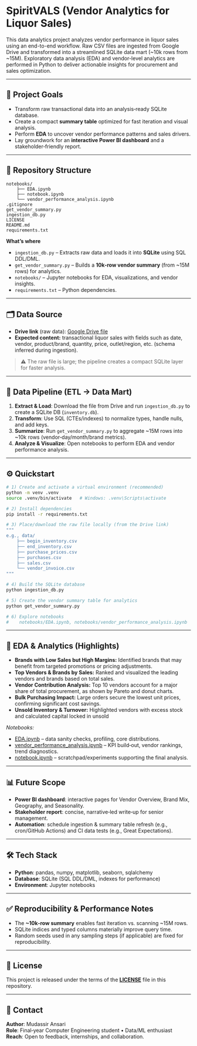 # SpiritVALS (Vendor Analytics for Liquor Sales)

This data analytics project analyzes vendor performance in liquor sales using an end-to-end workflow. Raw CSV files are ingested from Google Drive and transformed into a streamlined SQLite data mart (~10k rows from ~15M). Exploratory data analysis (EDA) and vendor-level analytics are performed in Python to deliver actionable insights for procurement and sales optimization.

---

## 📌 Project Goals

* Transform raw transactional data into an analysis‑ready SQLite database.
* Create a compact **summary table** optimized for fast iteration and visual analysis.
* Perform **EDA** to uncover vendor performance patterns and sales drivers.
* Lay groundwork for an **interactive Power BI dashboard** and a stakeholder‑friendly report.

---

## 🧱 Repository Structure

```
notebooks/
    ├── EDA.ipynb
    ├── notebook.ipynb
    └── vendor_performance_analysis.ipynb
.gitignore
get_vendor_summary.py
ingestion_db.py
LICENSE
README.md
requirements.txt
```

**What’s where**

* `ingestion_db.py` – Extracts raw data and loads it into **SQLite** using SQL DDL/DML.
* `get_vendor_summary.py` – Builds a **10k‑row vendor summary** (from \~15M rows) for analytics.
* `notebooks/` – Jupyter notebooks for EDA, visualizations, and vendor insights.
* `requirements.txt` – Python dependencies.

---

## 🗂️ Data Source

* **Drive link** (raw data): [Google Drive file](https://drive.google.com/file/d/18s64R0xY4KMSeTqpx9609KCVnvRjwKbs/view?usp=sharing)
* **Expected content:** transactional liquor sales with fields such as date, vendor, product/brand, quantity, price, outlet/region, etc. (schema inferred during ingestion).

> ⚠️ The raw file is large; the pipeline creates a compact SQLite layer for faster analysis.

---

## 🔄 Data Pipeline (ETL → Data Mart)

1. **Extract & Load**: Download the file from Drive and run `ingestion_db.py` to create a SQLite DB (`inventory.db`).
2. **Transform**: Use SQL (CTEs/indexes) to normalize types, handle nulls, and add keys.
3. **Summarize**: Run `get_vendor_summary.py` to aggregate \~15M rows into \~10k rows (vendor‑day/month/brand metrics).
4. **Analyze & Visualize**: Open notebooks to perform EDA and vendor performance analysis.

---

## ⚙️ Quickstart

```bash
# 1) Create and activate a virtual environment (recommended)
python -m venv .venv
source .venv/bin/activate   # Windows: .venv\Scripts\activate

# 2) Install dependencies
pip install -r requirements.txt

# 3) Place/download the raw file locally (from the Drive link)
""" 
e.g., data/
    ├── begin_inventory.csv
    ├── end_inventory.csv
    ├── purchase_prices.csv
    ├── purchases.csv
    ├── sales.csv
    └── vendor_invoice.csv
"""

# 4) Build the SQLite database
python ingestion_db.py 

# 5) Create the vendor summary table for analytics
python get_vendor_summary.py 

# 6) Explore notebooks
#    notebooks/EDA.ipynb, notebooks/vendor_performance_analysis.ipynb
```
---

## 🧪 EDA & Analytics (Highlights)

- **Brands with Low Sales but High Margins:** Identified brands that may benefit from targeted promotions or pricing adjustments.
- **Top Vendors & Brands by Sales:** Ranked and visualized the leading vendors and brands based on total sales.
- **Vendor Contribution Analysis:** Top 10 vendors account for a major share of total procurement, as shown by Pareto and donut charts.
- **Bulk Purchasing Impact:** Large orders secure the lowest unit prices, confirming significant cost savings.
- **Unsold Inventory & Turnover:** Highlighted vendors with excess stock and calculated capital locked in unsold

*Notebooks:*

* [EDA.ipynb](./notebooks/EDA.ipynb) – data sanity checks, profiling, core distributions.
* [vendor_performance_analysis.ipynb](./notebooks/vendor_performance_analysis.ipynb) – KPI build‑out, vendor rankings, trend diagnostics.
* [notebook.ipynb](./notebooks/notebook.ipynb) – scratchpad/experiments supporting the final analysis.

---

## 📊 Future Scope

* **Power BI dashboard**: interactive pages for Vendor Overview, Brand Mix, Geography, and Seasonality.
* **Stakeholder report**: concise, narrative‐led write‑up for senior management.
* **Automation**: schedule ingestion & summary table refresh (e.g., cron/GitHub Actions) and CI data tests (e.g., Great Expectations).

---

## 🛠️ Tech Stack

* **Python**: pandas, numpy, matplotlib, seaborn, sqlalchemy
* **Database**: SQLite (SQL DDL/DML, indexes for performance)
* **Environment**: Jupyter notebooks

---

## ✅ Reproducibility & Performance Notes

* The **\~10k‑row summary** enables fast iteration vs. scanning \~15M rows.
* SQLite indices and typed columns materially improve query time.
* Random seeds used in any sampling steps (if applicable) are fixed for reproducibility.

---

## 📄 License

This project is released under the terms of the [**LICENSE**](./LICENSE) file in this repository.

---

## 🙋 Contact

**Author**: Mudassir Ansari  
**Role**: Final‑year Computer Engineering student • Data/ML enthusiast  
**Reach**: Open to feedback, internships, and collaboration.

